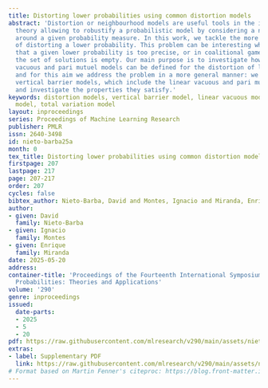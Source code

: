 ```yaml
---
title: Distorting lower probabilities using common distortion models
abstract: 'Distortion or neighbourhood models are useful tools in the imprecise probability
  theory allowing to robustify a probabilistic model by considering a neighbourhood
  around a given probability measure. In this work, we tackle the more general problem
  of distorting a lower probability. This problem can be interesting when we believe
  that a given lower probability is too precise, or in coalitional game theory when
  the set of solutions is empty. Our main purpose is to investigate how the linear
  vacuous and pari mutuel models can be defined for the distortion of lower probabilities,
  and for this aim we address the problem in a more general manner: we extend the
  vertical barrier models, which include the linear vacuous and pari mutuel models,
  and investigate the properties they satisfy.'
keywords: distortion models, vertical barrier model, linear vacuous model, pari mutuel
  model, total variation model
layout: inproceedings
series: Proceedings of Machine Learning Research
publisher: PMLR
issn: 2640-3498
id: nieto-barba25a
month: 0
tex_title: Distorting lower probabilities using common distortion models
firstpage: 207
lastpage: 217
page: 207-217
order: 207
cycles: false
bibtex_author: Nieto-Barba, David and Montes, Ignacio and Miranda, Enrique
author:
- given: David
  family: Nieto-Barba
- given: Ignacio
  family: Montes
- given: Enrique
  family: Miranda
date: 2025-05-20
address:
container-title: 'Proceedings of the Fourteenth International Symposium on Imprecise
  Probabilities: Theories and Applications'
volume: '290'
genre: inproceedings
issued:
  date-parts:
  - 2025
  - 5
  - 20
pdf: https://raw.githubusercontent.com/mlresearch/v290/main/assets/nieto-barba25a/nieto-barba25a.pdf
extras:
- label: Supplementary PDF
  link: https://raw.githubusercontent.com/mlresearch/v290/main/assets/nieto-barba25a/nieto-barba25a-supp.pdf
# Format based on Martin Fenner's citeproc: https://blog.front-matter.io/posts/citeproc-yaml-for-bibliographies/
---
```

